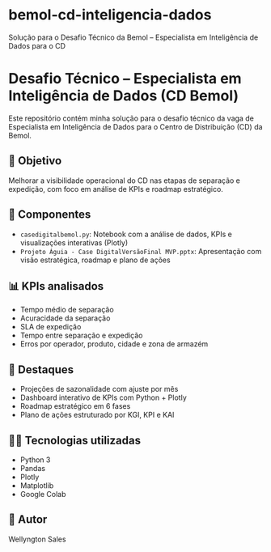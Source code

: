 # bemol-cd-inteligencia-dados
Solução para o Desafio Técnico da Bemol – Especialista em Inteligência de Dados para o CD
# Desafio Técnico – Especialista em Inteligência de Dados (CD Bemol)

Este repositório contém minha solução para o desafio técnico da vaga de Especialista em Inteligência de Dados para o Centro de Distribuição (CD) da Bemol.

## 🎯 Objetivo
Melhorar a visibilidade operacional do CD nas etapas de separação e expedição, com foco em análise de KPIs e roadmap estratégico.

## 🧰 Componentes
- `casedigitalbemol.py`: Notebook com a análise de dados, KPIs e visualizações interativas (Plotly)
- `Projeto Águia - Case DigitalVersãoFinal MVP.pptx`: Apresentação com visão estratégica, roadmap e plano de ações

## 📊 KPIs analisados
- Tempo médio de separação
- Acuracidade da separação
- SLA de expedição
- Tempo entre separação e expedição
- Erros por operador, produto, cidade e zona de armazém

## 🧠 Destaques
- Projeções de sazonalidade com ajuste por mês
- Dashboard interativo de KPIs com Python + Plotly
- Roadmap estratégico em 6 fases
- Plano de ações estruturado por KGI, KPI e KAI

## 👨‍💻 Tecnologias utilizadas
- Python 3
- Pandas
- Plotly
- Matplotlib
- Google Colab

## 📎 Autor
Wellyngton Sales

